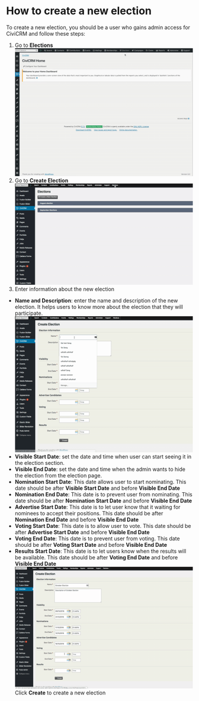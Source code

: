 # How to create a new election

To create a new election, you should be a user who gains admin access for CiviCRM and follow these steps: 

1. Go to **Elections**  
![Click Elections](images/admin_election/01.gif)
2. Go to **Create Election**  
![Click Create Election](images/admin_election/02.gif)
3. Enter information about the new election  
- **Name and Description**: enter the name and description of the new election. It helps users to know more about the election that they will participate.  
![Set Name and description](images/admin_election/03.gif)
- **Visible Start Date**: set the date and time when user can start seeing it in the election section.  
- **Visible End Date**: set the date and time when the admin wants to hide the election from the election page.  
- **Nomination Start Date**: This date allows user to start nominating. This date should be after **Visible Start Date** and before **Visible End Date**  
- **Nomination End Date**: This date is to prevent user from nominating. This date should be after **Nomination Start Date** and before **Visible End Date**  
- **Advertise Start Date**: This date is to let user know that it waiting for nominees to accept their positions. This date should be after **Nomination End Date** and before **Visible End Date**  
- **Voting Start Date**: This date is to allow user to vote. This date should be after **Advertise Start Date** and before **Visible End Date**  
- **Voting End Date**: This date is to prevent user from voting. This date should be after **Voting Start Date** and before **Visible End Date**  
- **Results Start Date**: This date is to let users know when the results will be available. This date should be after **Voting End Date** and before **Visible End Date**  
![Set Election Dates](images/admin_election/04.gif)
Click **Create** to create a new election